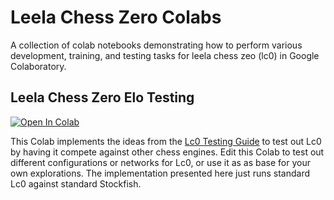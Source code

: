 # Leela Chess Zero Colabs

A collection of colab notebooks demonstrating how to perform various development, training, and testing tasks for leela chess zeo (lc0) in Google Colaboratory.

## Leela Chess Zero Elo Testing

<a href="https://colab.research.google.com/github/chanind/lc0_elo_testing/blob/main/Lc0_Elo_Testing.ipynb" target="_parent"><img src="https://colab.research.google.com/assets/colab-badge.svg" alt="Open In Colab"/></a>

This Colab implements the ideas from the [Lc0 Testing Guide](https://lczero.org/dev/wiki/testing-guide/) to test out Lc0 by having it compete against other chess engines. Edit this Colab to test out different configurations or networks for Lc0, or use it as as base for your own explorations. The implementation presented here just runs standard Lc0 against standard Stockfish.
